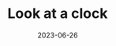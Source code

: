 ---
title: Look at a clock
type: reality-check
date: 2023-06-26
tags:
  - reality check
  - lucid dreaming
  - fun while tripping
---